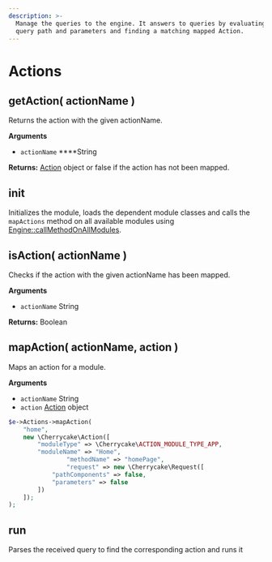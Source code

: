 ```yaml
---
description: >-
  Manage the queries to the engine. It answers to queries by evaluating the
  query path and parameters and finding a matching mapped Action.
---
```


# Actions

## getAction\( actionName \)

Returns the action with the given actionName.

**Arguments**

* `actionName` ****String

**Returns:** [Action](../core-classes/action/) object or false if the action has not been mapped.

## init

Initializes the module, loads the dependent module classes and calls the `mapActions` method on all available modules using [Engine::callMethodOnAllModules](../core-classes/engine.md#callmethodonallmodules-methodname).

## isAction\( actionName \)

Checks if the action with the given actionName has been mapped.

**Arguments**

* `actionName` String

**Returns:** Boolean

## mapAction\( actionName, action \)

Maps an action for a module.

**Arguments**

* `actionName` String
* `action` [Action](../core-classes/action/) object

```php
$e->Actions->mapAction(
    "home",
    new \Cherrycake\Action([
        "moduleType" => \Cherrycake\ACTION_MODULE_TYPE_APP,
        "moduleName" => "Home",
				"methodName" => "homePage",
				"request" => new \Cherrycake\Request([
            "pathComponents" => false,
            "parameters" => false
        ])
    ]);
);
```

## run

Parses the received query to find the corresponding action and runs it

